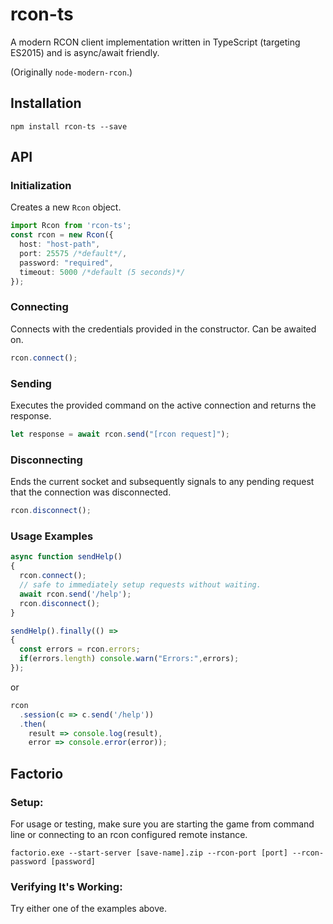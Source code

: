 rcon-ts
==============
A modern RCON client implementation written in TypeScript (targeting ES2015) and is async/await friendly.

(Originally `node-modern-rcon`.)

## Installation

```
npm install rcon-ts --save
```

## API

### Initialization

Creates a new `Rcon` object.

```typescript
import Rcon from 'rcon-ts';
const rcon = new Rcon({
  host: "host-path",
  port: 25575 /*default*/, 
  password: "required",
  timeout: 5000 /*default (5 seconds)*/
});
````

### Connecting

Connects with the credentials provided in the constructor.
Can be awaited on.
```typescript
rcon.connect();
```

### Sending

Executes the provided command on the active connection and returns the response.

```typescript
let response = await rcon.send("[rcon request]");
````
### Disconnecting

Ends the current socket and subsequently signals to any pending request that the connection was disconnected.

```typescript
rcon.disconnect();
````

### Usage Examples

```typescript
async function sendHelp()
{
  rcon.connect();
  // safe to immediately setup requests without waiting.
  await rcon.send('/help');
  rcon.disconnect();
}

sendHelp().finally(() =>
{
  const errors = rcon.errors;
  if(errors.length) console.warn("Errors:",errors);
});
```

or

```typescript
rcon
  .session(c => c.send('/help'))
  .then(
    result => console.log(result),
    error => console.error(error));
```

## Factorio

### Setup:

For usage or testing, make sure you are starting the game from command line or connecting to an rcon configured remote instance.

`factorio.exe --start-server [save-name].zip --rcon-port [port] --rcon-password [password]`

### Verifying It's Working:

Try either one of the examples above.
